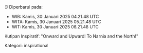 ⏰ Diperbarui pada:
- WIB: Kamis, 30 Januari 2025 04.21.48 UTC
- WITA: Kamis, 30 Januari 2025 05.21.48 UTC
- WIT: Kamis, 30 Januari 2025 06.21.48 UTC

Kutipan Inspiratif:
"Onward and Upward!  To Narnia and the North!"


Kategori: inspirational

